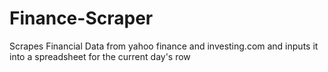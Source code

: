 # Finance-Scraper
Scrapes Financial Data from yahoo finance and investing.com and inputs it into a spreadsheet for the current day's row
